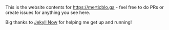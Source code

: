 This is the website contents for https://merticblo.ga - feel free to do PRs or create issues for anything you see here.

Big thanks to [Jekyll Now](https://github.com/barryclark/jekyll-now) for helping me get up and running!
